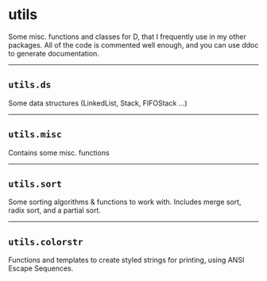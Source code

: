 # utils

Some misc. functions and classes for D, that I frequently use in my other
packages. All of the code is commented well enough, and you can use ddoc to
generate documentation.

---

## `utils.ds`

Some data structures (LinkedList, Stack, FIFOStack ...)

---

## `utils.misc`

Contains some misc. functions

---

## `utils.sort`

Some sorting algorithms & functions to work with. Includes merge sort,
radix sort, and a partial sort.

---

## `utils.colorstr`

Functions and templates to create styled strings for printing, using ANSI Escape
Sequences.
